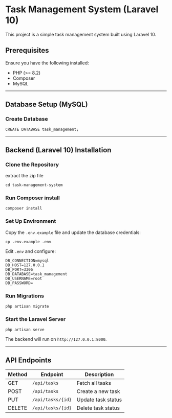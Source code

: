 # Task Management System (Laravel 10)

This project is a simple task management system built using Laravel 10.

## Prerequisites
Ensure you have the following installed:
- PHP (>= 8.2)
- Composer
- MySQL

---

## Database Setup (MySQL)

### Create Database
```
CREATE DATABASE task_management;
```
---

## Backend (Laravel 10) Installation

### Clone the Repository
extract the zip file
```
cd task-management-system
```

### Run Composer install
```
composer install
```

### Set Up Environment
Copy the `.env.example` file and update the database credentials:
```
cp .env.example .env
```
Edit `.env` and configure:
```
DB_CONNECTION=mysql
DB_HOST=127.0.0.1
DB_PORT=3306
DB_DATABASE=task_management
DB_USERNAME=root
DB_PASSWORD=
```

### Run Migrations
```
php artisan migrate
```


### Start the Laravel Server
```
php artisan serve
```
The backend will run on `http://127.0.0.1:8000`.

---

## API Endpoints
| Method | Endpoint | Description |
|--------|---------|-------------|
| GET | `/api/tasks` | Fetch all tasks |
| POST | `/api/tasks` | Create a new task |
| PUT | `/api/tasks/{id}` | Update task status |
| DELETE | `/api/tasks/{id}` | Delete task status |
